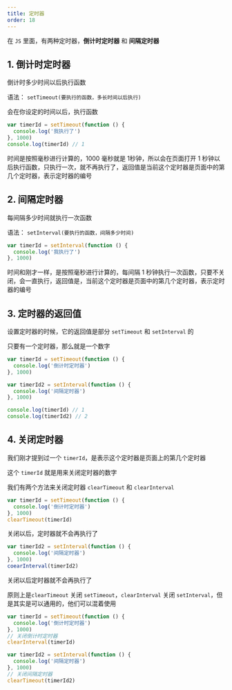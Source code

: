 ```yaml
---
title: 定时器
order: 18
---
```


在 `JS` 里面，有两种定时器，**倒计时定时器** 和 **间隔定时器**

## 1. 倒计时定时器

倒计时多少时间以后执行函数

语法： `setTimeout(要执行的函数，多长时间以后执行)`

会在你设定的时间以后，执行函数

```javascript
var timerId = setTimeout(function () {
  console.log('我执行了')
}, 1000)
console.log(timerId) // 1
```

时间是按照毫秒进行计算的，1000 毫秒就是 1秒钟，所以会在页面打开 1 秒钟以后执行函数，只执行一次，就不再执行了，返回值是当前这个定时器是页面中的第几个定时器，表示定时器的编号

## 2. 间隔定时器

每间隔多少时间就执行一次函数

语法： `setInterval(要执行的函数，间隔多少时间)`

```javascript
var timerId = setInterval(function () {
  console.log('我执行了')
}, 1000)
```

时间和刚才一样，是按照毫秒进行计算的，每间隔 1 秒钟执行一次函数，只要不关闭，会一直执行，返回值是，当前这个定时器是页面中的第几个定时器，表示定时器的编号

## 3. 定时器的返回值

设置定时器的时候，它的返回值是部分 `setTimeout` 和 `setInterval` 的

只要有一个定时器，那么就是一个数字

```javascript
var timerId = setTimeout(function () {
  console.log('倒计时定时器')
}, 1000)

var timerId2 = setInterval(function () {
  console.log('间隔定时器')
}, 1000)

console.log(timerId) // 1
console.log(timerId2) // 2
```

## 4. 关闭定时器

我们刚才提到过一个 `timerId`，是表示这个定时器是页面上的第几个定时器

这个 `timerId` 就是用来关闭定时器的数字

我们有两个方法来关闭定时器 `clearTimeout` 和 `clearInterval`

```javascript
var timerId = setTimeout(function () {
  console.log('倒计时定时器')
}, 1000)
clearTimeout(timerId)
```

关闭以后，定时器就不会再执行了

```javascript
var timerId2 = setInterval(function () {
  console.log('间隔定时器')
}, 1000)
coearInterval(timerId2)
```

关闭以后定时器就不会再执行了

原则上是`clearTimeout` 关闭 `setTimeout`，`clearInterval` 关闭 `setInterval`，但是其实是可以通用的，他们可以混着使用

```javascript
var timerId = setTimeout(function () {
  console.log('倒计时定时器')
}, 1000)
// 关闭倒计时定时器
clearInterval(timerId)

var timerId2 = setInterval(function () {
  console.log('间隔定时器')
}, 1000)
// 关闭间隔定时器
clearTimeout(timerId2)
```
